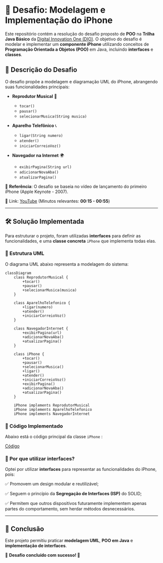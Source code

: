 # 📱 Desafio: Modelagem e Implementação do iPhone

Este repositório contém a resolução do desafio proposto de **POO** na **Trilha Java Básico**  da [Digital Innovation One (DIO)](https://github.com/digitalinnovationone/trilha-java-basico/blob/main/desafios/poo/README.md). O objetivo do desafio é modelar e implementar um **componente iPhone** utilizando conceitos de **Programação Orientada a Objetos (POO)** em Java, incluindo **interfaces** e **classes**.

## 🚀 Descrição do Desafio

O desafio propõe a modelagem e diagramação UML do iPhone, abrangendo suas funcionalidades principais:

- **Reprodutor Musical** 🎵
  - `tocar()`
  - `pausar()`
  - `selecionarMusica(String musica)`

- **Aparelho Telefônico** 📞
  - `ligar(String numero)`
  - `atender()`
  - `iniciarCorreioVoz()`

- **Navegador na Internet** 🌍
  - `exibirPagina(String url)`
  - `adicionarNovaAba()`
  - `atualizarPagina()`

📌 **Referência**: O desafio se baseia no vídeo de lançamento do primeiro iPhone (Apple Keynote - 2007).

🎥 Link: [YouTube](https://www.youtube.com/watch?v=9ou608QQRq8) (Minutos relevantes: **00:15 - 00:55**)

---

## 🛠️ Solução Implementada

Para estruturar o projeto, foram utilizadas **interfaces** para definir as funcionalidades, e uma **classe concreta** `iPhone` que implementa todas elas.

### 🔹 Estrutura UML
O diagrama UML abaixo representa a modelagem do sistema:

```mermaid
classDiagram
    class ReprodutorMusical {
        +tocar()
        +pausar()
        +selecionarMusica(musica)
    }

    class AparelhoTelefonico {
        +ligar(numero)
        +atender()
        +iniciarCorreioVoz()
    }

    class NavegadorInternet {
        +exibirPagina(url)
        +adicionarNovaAba()
        +atualizarPagina()
    }

    class iPhone {
        +tocar()
        +pausar()
        +selecionarMusica()
        +ligar()
        +atender()
        +iniciarCorreioVoz()
        +exibirPagina()
        +adicionarNovaAba()
        +atualizarPagina()
    }

    iPhone implements ReprodutorMusical
    iPhone implements AparelhoTelefonico
    iPhone implements NavegadorInternet
```

### 🔹 Código Implementado
Abaixo está o código principal da classe `iPhone` :

[Código](https://github.com/romildo-feliciano/dio-trilha-java-basico/blob/main/desafio-poo/src/iPhone.java)

### 🔹 **Por que utilizar interfaces?**
Optei por utilizar **interfaces** para representar as funcionalidades do iPhone, pois:

✅ Promovem um design modular e reutilizável;

✅ Seguem o princípio da **Segregação de Interfaces (ISP)** do SOLID;

✅ Permitem que outros dispositivos futuramente implementem apenas partes do comportamento, sem herdar métodos desnecessários.

---

## 📜 Conclusão
Este projeto permitiu praticar **modelagem UML**, **POO em Java** e **implementação de interfaces**.

📌 **Desafio concluído com sucesso! 🚀**